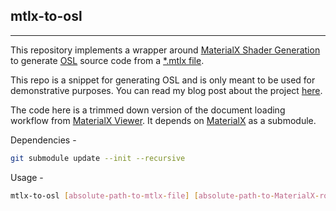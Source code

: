 ## mtlx-to-osl

---

This repository implements a wrapper around [MaterialX Shader Generation](https://github.com/AcademySoftwareFoundation/MaterialX/blob/main/documents/DeveloperGuide/ShaderGeneration.md)
to generate [OSL](https://github.com/AcademySoftwareFoundation/OpenShadingLanguage) source code from a [*.mtlx file](https://www.materialx.org/Specification.html).

This repo is a snippet for generating OSL and is only meant to be used for demonstrative purposes. You can read my blog
post about the project [here](https://blog.roblesch.page/2022/03/16/mtlx-to-osl.html).

The code here is a trimmed down version of the document loading workflow from [MaterialX Viewer](https://github.com/AcademySoftwareFoundation/MaterialX/blob/main/documents/DeveloperGuide/Viewer.md).
It depends on [MaterialX](https://github.com/AcademySoftwareFoundation/MaterialX) as a submodule.

Dependencies - 

```bash
git submodule update --init --recursive
```

Usage -

```bash
mtlx-to-osl [absolute-path-to-mtlx-file] [absolute-path-to-MaterialX-root] [osl-output-filename]
```
